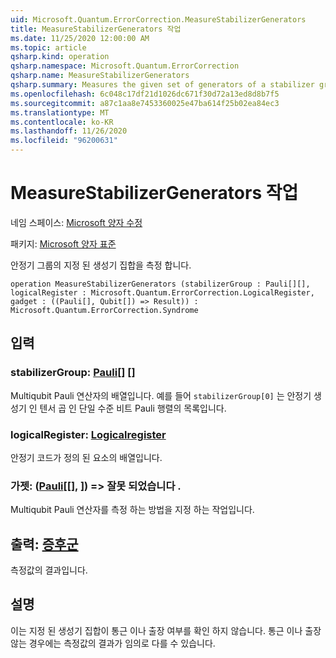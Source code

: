 ```yaml
---
uid: Microsoft.Quantum.ErrorCorrection.MeasureStabilizerGenerators
title: MeasureStabilizerGenerators 작업
ms.date: 11/25/2020 12:00:00 AM
ms.topic: article
qsharp.kind: operation
qsharp.namespace: Microsoft.Quantum.ErrorCorrection
qsharp.name: MeasureStabilizerGenerators
qsharp.summary: Measures the given set of generators of a stabilizer group.
ms.openlocfilehash: 6c048c17df21d1026dc671f30d72a13ed8d8b7f5
ms.sourcegitcommit: a87c1aa8e7453360025e47ba614f25b02ea84ec3
ms.translationtype: MT
ms.contentlocale: ko-KR
ms.lasthandoff: 11/26/2020
ms.locfileid: "96200631"
---
```

# <a name="measurestabilizergenerators-operation"></a>MeasureStabilizerGenerators 작업

네임 스페이스: [Microsoft 양자 수정](xref:Microsoft.Quantum.ErrorCorrection)

패키지: [Microsoft 양자 표준](https://nuget.org/packages/Microsoft.Quantum.Standard)


안정기 그룹의 지정 된 생성기 집합을 측정 합니다.

```qsharp
operation MeasureStabilizerGenerators (stabilizerGroup : Pauli[][], logicalRegister : Microsoft.Quantum.ErrorCorrection.LogicalRegister, gadget : ((Pauli[], Qubit[]) => Result)) : Microsoft.Quantum.ErrorCorrection.Syndrome
```


## <a name="input"></a>입력

### <a name="stabilizergroup--pauli"></a>stabilizerGroup: [Pauli](xref:microsoft.quantum.lang-ref.pauli)[] []

Multiqubit Pauli 연산자의 배열입니다.
예를 들어 `stabilizerGroup[0]` 는 안정기 생성기 인 텐서 곱 인 단일 수준 비트 Pauli 행렬의 목록입니다.


### <a name="logicalregister--logicalregister"></a>logicalRegister: [Logicalregister](xref:Microsoft.Quantum.ErrorCorrection.LogicalRegister)

안정기 코드가 정의 된 요소의 배열입니다.


### <a name="gadget--pauliqubit--__invalidresult__"></a>가젯: ([Pauli](xref:microsoft.quantum.lang-ref.pauli)[[], [](xref:microsoft.quantum.lang-ref.qubit)]) => __잘못 되었습니다 <Result>__ . 

Multiqubit Pauli 연산자를 측정 하는 방법을 지정 하는 작업입니다.



## <a name="output--syndrome"></a>출력: [증후군](xref:Microsoft.Quantum.ErrorCorrection.Syndrome)

측정값의 결과입니다.

## <a name="remarks"></a>설명

이는 지정 된 생성기 집합이 통근 이나 출장 여부를 확인 하지 않습니다.
통근 이나 출장 않는 경우에는 측정값의 결과가 임의로 다를 수 있습니다.